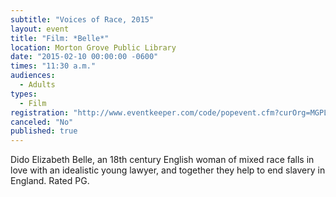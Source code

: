 ```yaml
---
subtitle: "Voices of Race, 2015"
layout: event
title: "Film: *Belle*"
location: Morton Grove Public Library
date: "2015-02-10 00:00:00 -0600"
times: "11:30 a.m."
audiences: 
  - Adults
types: 
  - Film
registration: "http://www.eventkeeper.com/code/popevent.cfm?curOrg=MGPL&curApp=events&eID=3715760&thisDate=NO_DATE"
canceled: "No"
published: true
---
```


Dido Elizabeth Belle, an 18th century English woman of mixed race falls in love with an idealistic young lawyer, and together they help to end slavery in England. Rated PG.
